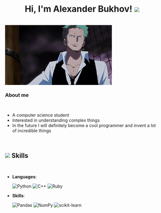 <h1 align="center">Hi, I'm Alexander Bukhov! <img src="https://media.giphy.com/media/hvRJCLFzcasrR4ia7z/giphy.gif" width="30"></h1>
<br/>
<picture> <img align="center" src="./2qvF.gif" width = 350px></picture>
<br>
<h3>About me</h3>
<br>

- A computer science student
- Interested in understanding complex things
- In the future I will definitely become a cool programmer and invent a lot of incredible things 

<br>

## <img src="https://media2.giphy.com/media/QssGEmpkyEOhBCb7e1/giphy.gif?cid=ecf05e47a0n3gi1bfqntqmob8g9aid1oyj2wr3ds3mg700bl&rid=giphy.gif" width ="25"><b> Skills</b>
<br>

<p align="center">

- **Languages**:

    ![Python](https://img.shields.io/badge/Python%20-%2314354C.svg?style=for-the-badge&logo=python&logoColor=white)
    ![C++](https://img.shields.io/badge/C++%20-%2300599C.svg?style=for-the-badge&logo=c%2B%2B&logoColor=white)
    ![Ruby](https://img.shields.io/badge/ruby-%23CC342D.svg?style=for-the-badge&logo=ruby&logoColor=white)

</p>

<p align="center">

- **Skills**:

    ![Pandas](https://img.shields.io/badge/pandas-%23150458.svg?style=for-the-badge&logo=pandas&logoColor=white)
    ![NumPy](https://img.shields.io/badge/numpy-%23013243.svg?style=for-the-badge&logo=numpy&logoColor=white)
    ![scikit-learn](https://img.shields.io/badge/scikit--learn-%23F7931E.svg?style=for-the-badge&logo=scikit-learn&logoColor=white)

</p>

